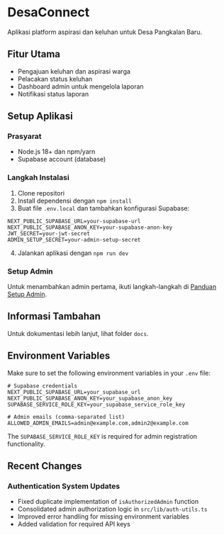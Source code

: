 # DesaConnect

Aplikasi platform aspirasi dan keluhan untuk Desa Pangkalan Baru.

## Fitur Utama

- Pengajuan keluhan dan aspirasi warga
- Pelacakan status keluhan
- Dashboard admin untuk mengelola laporan
- Notifikasi status laporan

## Setup Aplikasi

### Prasyarat

- Node.js 18+ dan npm/yarn
- Supabase account (database)

### Langkah Instalasi

1. Clone repositori
2. Install dependensi dengan `npm install`
3. Buat file `.env.local` dan tambahkan konfigurasi Supabase:
```
NEXT_PUBLIC_SUPABASE_URL=your-supabase-url
NEXT_PUBLIC_SUPABASE_ANON_KEY=your-supabase-anon-key
JWT_SECRET=your-jwt-secret
ADMIN_SETUP_SECRET=your-admin-setup-secret
```
4. Jalankan aplikasi dengan `npm run dev`

### Setup Admin

Untuk menambahkan admin pertama, ikuti langkah-langkah di [Panduan Setup Admin](docs/admin-setup.md).

## Informasi Tambahan

Untuk dokumentasi lebih lanjut, lihat folder `docs`.

## Environment Variables

Make sure to set the following environment variables in your `.env` file:

```
# Supabase credentials
NEXT_PUBLIC_SUPABASE_URL=your_supabase_url
NEXT_PUBLIC_SUPABASE_ANON_KEY=your_supabase_anon_key
SUPABASE_SERVICE_ROLE_KEY=your_supabase_service_role_key

# Admin emails (comma-separated list)
ALLOWED_ADMIN_EMAILS=admin@example.com,admin2@example.com
```

The `SUPABASE_SERVICE_ROLE_KEY` is required for admin registration functionality.

## Recent Changes

### Authentication System Updates

- Fixed duplicate implementation of `isAuthorizedAdmin` function
- Consolidated admin authorization logic in `src/lib/auth-utils.ts`
- Improved error handling for missing environment variables
- Added validation for required API keys
